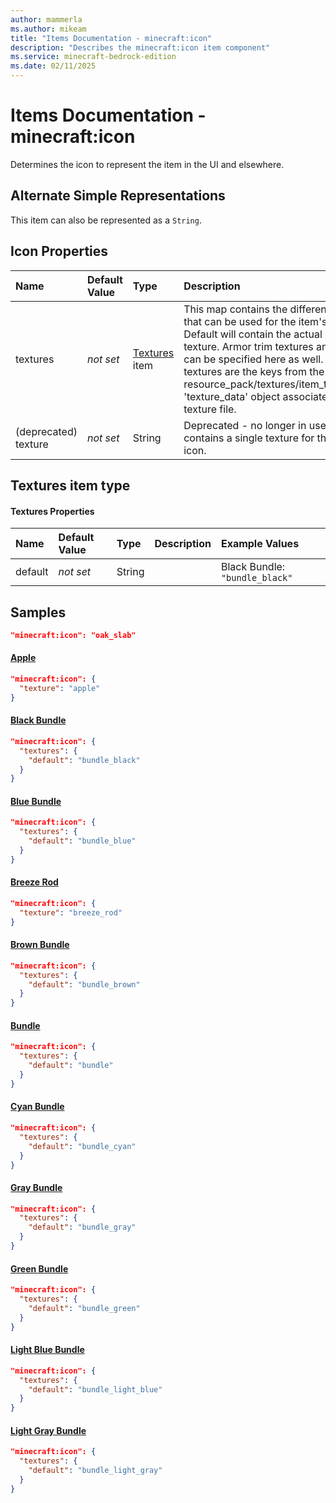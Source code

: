 ```yaml
---
author: mammerla
ms.author: mikeam
title: "Items Documentation - minecraft:icon"
description: "Describes the minecraft:icon item component"
ms.service: minecraft-bedrock-edition
ms.date: 02/11/2025 
---
```


# Items Documentation - minecraft:icon

Determines the icon to represent the item in the UI and elsewhere.

## Alternate Simple Representations

This item can also be represented as a `String`.


## Icon Properties

|Name       |Default Value |Type |Description |Example Values |
|:----------|:-------------|:----|:-----------|:------------- |
| textures | *not set* | [Textures](#textures-item-type) item | This map contains the different textures that can be used for the item's icon. Default will contain the actual icon texture. Armor trim textures and palettes can be specified here as well. The icon textures are the keys from the resource_pack/textures/item_texture.json 'texture_data' object associated with the texture file. | Black Bundle: `{"default":"bundle_black"}`, Blue Bundle: `{"default":"bundle_blue"}`, Brown Bundle: `{"default":"bundle_brown"}` | 
| (deprecated) texture | *not set* | String | Deprecated - no longer in use. This contains a single texture for the items icon. | Apple: `"apple"`, Breeze Rod: `"breeze_rod"`, Ominous Trial Key: `"ominous_trial_key"` | 

## Textures item type

#### Textures Properties

|Name       |Default Value |Type |Description |Example Values |
|:----------|:-------------|:----|:-----------|:------------- |
| default | *not set* | String |  | Black Bundle: `"bundle_black"` | 

## Samples


```json
"minecraft:icon": "oak_slab"
```

#### [Apple](https://github.com/Mojang/bedrock-samples/tree/preview/behavior_pack/items/apple.json)


```json
"minecraft:icon": {
  "texture": "apple"
}
```

#### [Black Bundle](https://github.com/Mojang/bedrock-samples/tree/preview/behavior_pack/items/black_bundle.json)


```json
"minecraft:icon": {
  "textures": {
    "default": "bundle_black"
  }
}
```

#### [Blue Bundle](https://github.com/Mojang/bedrock-samples/tree/preview/behavior_pack/items/blue_bundle.json)


```json
"minecraft:icon": {
  "textures": {
    "default": "bundle_blue"
  }
}
```

#### [Breeze Rod](https://github.com/Mojang/bedrock-samples/tree/preview/behavior_pack/items/breeze_rod.json)


```json
"minecraft:icon": {
  "texture": "breeze_rod"
}
```

#### [Brown Bundle](https://github.com/Mojang/bedrock-samples/tree/preview/behavior_pack/items/brown_bundle.json)


```json
"minecraft:icon": {
  "textures": {
    "default": "bundle_brown"
  }
}
```

#### [Bundle](https://github.com/Mojang/bedrock-samples/tree/preview/behavior_pack/items/bundle.json)


```json
"minecraft:icon": {
  "textures": {
    "default": "bundle"
  }
}
```

#### [Cyan Bundle](https://github.com/Mojang/bedrock-samples/tree/preview/behavior_pack/items/cyan_bundle.json)


```json
"minecraft:icon": {
  "textures": {
    "default": "bundle_cyan"
  }
}
```

#### [Gray Bundle](https://github.com/Mojang/bedrock-samples/tree/preview/behavior_pack/items/gray_bundle.json)


```json
"minecraft:icon": {
  "textures": {
    "default": "bundle_gray"
  }
}
```

#### [Green Bundle](https://github.com/Mojang/bedrock-samples/tree/preview/behavior_pack/items/green_bundle.json)


```json
"minecraft:icon": {
  "textures": {
    "default": "bundle_green"
  }
}
```

#### [Light Blue Bundle](https://github.com/Mojang/bedrock-samples/tree/preview/behavior_pack/items/light_blue_bundle.json)


```json
"minecraft:icon": {
  "textures": {
    "default": "bundle_light_blue"
  }
}
```

#### [Light Gray Bundle](https://github.com/Mojang/bedrock-samples/tree/preview/behavior_pack/items/light_gray_bundle.json)


```json
"minecraft:icon": {
  "textures": {
    "default": "bundle_light_gray"
  }
}
```

